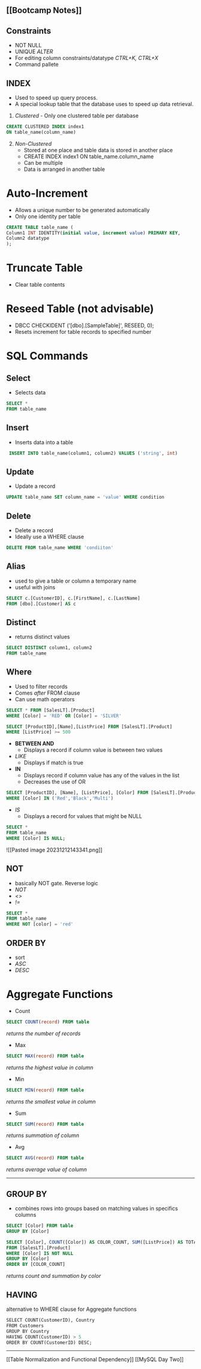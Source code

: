 [[Bootcamp Notes]]
---
## Constraints
- NOT NULL
- UNIQUE
*ALTER*
- For editing column constraints/datatype
*CTRL+K, CTRL+X*
- Command pallete
## INDEX
- Used to speed up query process.
- A special lookup table that the database uses to speed up data retrieval.

1. *Clustered* - Only one clustered table per database
```sql
CREATE CLUSTERED INDEX index1
ON table_name(column_name)
```
2. *Non-Clustered*
	- Stored at one place and table data is stored in another place
	- CREATE INDEX index1 ON table_name.column_name
	- Can be multiple
	- Data is arranged in another table

# Auto-Increment
- Allows a unique number to be generated automatically
- Only one identity per table

```SQL
CREATE TABLE table_name (
Column1 INT IDENTITY(initial value, increment value) PRIMARY KEY,
Column2 datatype
);

```

# Truncate Table
- Clear table contents

# Reseed Table (not advisable)
- DBCC CHECKIDENT ('[dbo].[SampleTable]', RESEED, 0);
- Resets increment for table records to specified number

# SQL Commands
## Select
- Selects data
```SQL
SELECT *
FROM table_name
``` 
## Insert
- Inserts data into a table
```sql
 INSERT INTO table_name(column1, column2) VALUES ('string', int)
 ```
 
## Update
- Update a record
 ```sql
 UPDATE table_name SET column_name = 'value' WHERE condition
```

## Delete
- Delete a record
- Ideally use a WHERE clause
```SQL
DELETE FROM table_name WHERE 'condiiton'
```

## Alias
- used to give a table or column a temporary name
- useful with joins
```SQL
SELECT c.[CustomerID], c.[FirstName], c.[LastName]
FROM [dbo].[Customer] AS c
```

## Distinct
- returns distinct values
```sql
SELECT DISTINCT column1, column2
FROM table_name
```

## Where
- Used to filter records
- Comes *after* FROM clause
- Can use math operators
```SQL
SELECT * FROM [SalesLT].[Product]
WHERE [Color] = 'RED' OR [Color] = 'SILVER'
```

```sql
SELECT [ProductID],[Name],[ListPrice] FROM [SalesLT].[Product]
WHERE [ListPrice] >= 500
```

- **BETWEEN AND**
	- Displays a record if column value is between two values
- *LIKE*
	- Displays if match is true
- **IN**
	- Displays record if column value has any of the values in the list
	- Decreases the use of OR
```sql
SELECT [ProductID], [Name], [ListPrice], [Color] FROM [SalesLT].[Product]
WHERE [Color] IN ('Red','Black','Multi')
```
- *IS*
	- Displays a record for values that might be NULL
 ```sql
 SELECT *
 FROM table_name
 WHERE [Color] IS NULL;
```

![[Pasted image 20231212143341.png]] 
## NOT
- basically NOT gate. Reverse logic
- *NOT*
- *<>*
- *!=*
```sql
SELECT *
FROM table_name
WHERE NOT [color] = 'red'
```

## ORDER BY
- sort
- *ASC*
 - *DESC*


# Aggregate Functions

- Count
```sql
SELECT COUNT(record) FROM table
```
*returns the number of records*

- Max
```sql
SELECT MAX(record) FROM table
```
*returns the highest value in column*

- Min
```sql
SELECT MIN(record) FROM table
```
*returns the smallest value in column*

- Sum
```sql
SELECT SUM(record) FROM table
```
*returns summation of column*

- Avg
```SQL
SELECT AVG(record) FROM table
```
*returns average value of column*

---
## GROUP BY
- combines rows into groups based on matching values in specifics columns
```sql
SELECT [Color] FROM table
GROUP BY [Color]
```

```sql
SELECT [Color], COUNT([Color]) AS COLOR_COUNT, SUM([ListPrice]) AS TOTAL_PRICE
FROM [SalesLT].[Product]
WHERE [Color] IS NOT NULL
GROUP BY [Color]
ORDER BY [COLOR_COUNT]
```
*returns count and summation by color*

## HAVING
alternative to WHERE clause for Aggregate functions
``` sql
SELECT COUNT(CustomerID), Country  
FROM Customers  
GROUP BY Country  
HAVING COUNT(CustomerID) > 5  
ORDER BY COUNT(CustomerID) DESC;
```
---
[[Table Normalization and Functional Dependency]]
[[MySQL Day Two]]